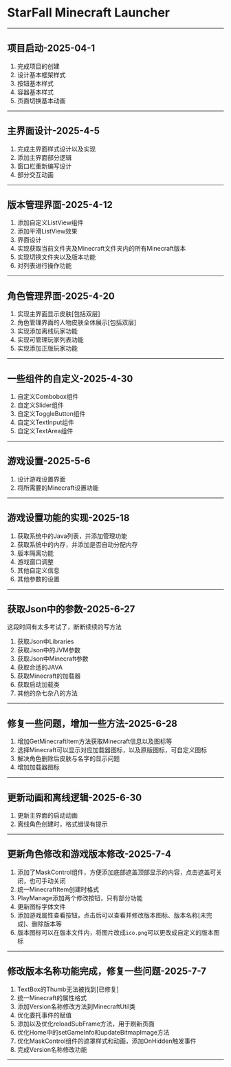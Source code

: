 # StarFall Minecraft Launcher

---

## 项目启动-2025-04-1

1. 完成项目的创建
2. 设计基本框架样式
3. 按钮基本样式
4. 容器基本样式
5. 页面切换基本动画

---

## 主界面设计-2025-4-5

1. 完成主界面样式设计以及实现
2. 添加主界面部分逻辑
3. 窗口栏重新编写设计
4. 部分交互动画

---

## 版本管理界面-2025-4-12

1. 添加自定义ListView组件
2. 添加平滑ListView效果
3. 界面设计
4. 实现获取当前文件夹及Minecraft文件夹内的所有Minecraft版本
5. 实现切换文件夹以及版本功能
6. 对列表进行操作功能

---

## 角色管理界面-2025-4-20

1. 实现主界面显示皮肤[包括双层]
2. 角色管理界面的人物皮肤全体展示[包括双层]
3. 实现添加离线玩家功能
4. 实现可管理玩家列表功能
5. 实现添加正版玩家功能

---

## 一些组件的自定义-2025-4-30

1. 自定义Combobox组件
2. 自定义Slider组件
3. 自定义ToggleButton组件
4. 自定义TextInput组件
5. 自定义TextArea组件

---

## 游戏设置-2025-5-6

1. 设计游戏设置界面
2. 将所需要的Minecraft设置功能

---

## 游戏设置功能的实现-2025-18

1. 获取系统中的Java列表，并添加管理功能
2. 获取系统中的内存，并添加是否自动分配内存
3. 版本隔离功能
4. 游戏窗口调整
5. 其他自定义信息
6. 其他参数的设置

---

## 获取Json中的参数-2025-6-27

这段时间有太多考试了，断断续续的写方法

1. 获取Json中Libraries
2. 获取Json中的JVM参数
3. 获取Json中Minecraft参数
4. 获取合适的JAVA
5. 获取Minecraft的加载器
6. 获取启动加载类
7. 其他的杂七杂八的方法

---

## 修复一些问题，增加一些方法-2025-6-28

1. 增加GetMinecraftItem方法获取Minecraft信息以及图标等 
2. 选择Minecraft可以显示对应加载器图标，以及原版图标，可自定义图标 
3. 解决角色删除后皮肤与名字的显示问题 
4. 增加加载器图标

---

## 更新动画和离线逻辑-2025-6-30

1. 更新主界面的启动动画
2. 离线角色创建时，格式错误有提示

---

## 更新角色修改和游戏版本修改-2025-7-4

1. 添加了MaskControl组件，方便添加底部遮盖顶部显示的内容，点击遮盖可关闭，也可手动关闭
2. 统一MinecraftItem创建时格式
3. PlayManage添加两个修改按钮，只有部分功能
4. 更新图标字体文件
5. 添加游戏属性查看按钮，点击后可以查看并修改版本图标、版本名称[未完成]、删除版本等
6. 版本图标可以在版本文件内，将图片改成`ico.png`可以更改成自定义的版本图标

---

## 修改版本名称功能完成，修复一些问题-2025-7-7

1. TextBox的Thumb无法被找到[已修复]
2. 统一Minecraft的属性格式
3. 添加Version名称修改方法到MinecraftUtil类
4. 优化委托事件的赋值
5. 添加以及优化reloadSubFrame方法，用于刷新页面
6. 优化Home中的setGameInfo和updateBitmapImage方法
7. 优化MaskControl组件的遮罩样式和动画，添加OnHidden触发事件
8. 完成Version名称修改功能

---

